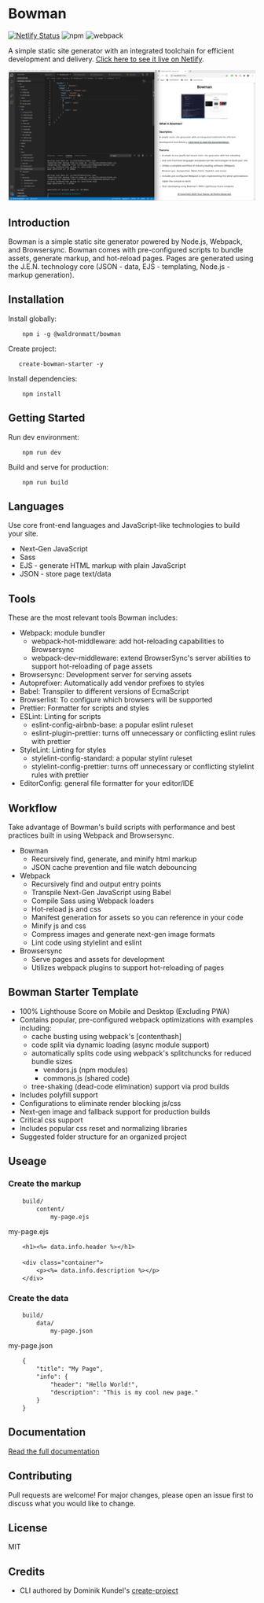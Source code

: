 # Bowman

[![Netlify Status](https://api.netlify.com/api/v1/badges/981f8252-c7bd-4215-8b05-60aee8402a2d/deploy-status)](https://app.netlify.com/sites/bowman/deploys) ![npm](https://img.shields.io/npm/v/@waldronmatt/bowman) ![webpack](https://img.shields.io/badge/webpack-4.43.0-green)

A simple static site generator with an integrated toolchain for efficient development and delivery. [Click here to see it live on Netlify](https://bowman.netlify.app).

![](bowman.gif)

## Introduction

Bowman is a simple static site generator powered by Node.js, Webpack, and Browsersync. Bowman comes with pre-configured scripts to bundle assets, generate markup, and hot-reload pages. Pages are generated using the J.E.N. technology core (JSON - data, EJS - templating, Node.js - markup generation).

## Installation

Install globally:

        npm i -g @waldronmatt/bowman

Create project:

       create-bowman-starter -y
        
Install dependencies:

        npm install

## Getting Started

Run dev environment:

        npm run dev

Build and serve for production:

        npm run build

## Languages
Use core front-end languages and JavaScript-like technologies to build your site.
- Next-Gen JavaScript
- Sass
- EJS - generate HTML markup with plain JavaScript
- JSON - store page text/data

## Tools
These are the most relevant tools Bowman includes:
- Webpack: module bundler
    - webpack-hot-middleware: add hot-reloading capabilities to Browsersync
    - webpack-dev-middleware: extend BrowserSync's server abilities to support hot-reloading of page assets
- Browsersync: Development server for serving assets
- Autoprefixer: Automatically add vendor prefixes to styles
- Babel: Transpiler to different versions of EcmaScript
- Browserlist: To configure which browsers will be supported
- Prettier: Formatter for scripts and styles
- ESLint: Linting for scripts
    - eslint-config-airbnb-base: a popular eslint ruleset
    - eslint-plugin-prettier: turns off unnecessary or conflicting eslint rules with prettier
- StyleLint: Linting for styles
    - stylelint-config-standard: a popular stylint ruleset
    - stylelint-config-prettier: turns off unnecessary or conflicting stylelint rules with prettier
- EditorConfig: general file formatter for your editor/IDE

## Workflow
Take advantage of Bowman's build scripts with performance and best practices built in using Webpack and Browsersync.
- Bowman
    - Recursively find, generate, and minify html markup
    - JSON cache prevention and file watch debouncing
- Webpack
    - Recursively find and output entry points
    - Transpile Next-Gen JavaScript using Babel
    - Compile Sass using Webpack loaders
    - Hot-reload js and css
    - Manifest generation for assets so you can reference in your code
    - Minify js and css
    - Compress images and generate next-gen image formats
    - Lint code using stylelint and eslint
- Browsersync
    - Serve pages and assets for development
    - Utilizes webpack plugins to support hot-reloading of pages

## Bowman Starter Template
- 100% Lighthouse Score on Mobile and Desktop (Excluding PWA)
- Contains popular, pre-configured webpack optimizations with examples including:
    - cache busting using webpack's [contenthash]
    - code split via dynamic loading (async module support)
    - automatically splits code using webpack's splitchuncks for reduced bundle sizes
        - vendors.js (npm modules)
        - commons.js (shared code)
    - tree-shaking (dead-code elimination) support via prod builds
- Includes polyfill support
- Configurations to eliminate render blocking js/css
- Next-gen image and fallback support for production builds
- Critical css support
- Includes popular css reset and normalizing libraries
- Suggested folder structure for an organized project

## Useage

### Create the markup

        build/
            content/
                my-page.ejs

my-page.ejs

        <h1><%= data.info.header %></h1>

        <div class="container">
            <p><%= data.info.description %></p>
        </div>

### Create the data

        build/
            data/
                my-page.json

my-page.json

        {
            "title": "My Page",
            "info": {
                "header": "Hello World!",
                "description": "This is my cool new page."
            }
        }

## Documentation
[Read the full documentation](https://waldronmatt.github.io/bowman/)

## Contributing

Pull requests are welcome! For major changes, please open an issue first to discuss what you would like to change.

## License

MIT

## Credits

- CLI authored by Dominik Kundel's [create-project](https://github.com/dkundel/create-project)
